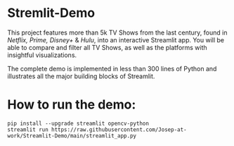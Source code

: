 # Stremlit-Demo

This project features more than 5k TV Shows from the last century, found in *Netflix, Prime, Disney+* & *Hulu*, into an interactive Streamlit app. You will be able to compare and filter all TV Shows, as well as the platforms with insightful visualizations.

The complete demo is implemented in less than 300 lines of Python and illustrates all the major building blocks of Streamlit.

# How to run the demo:
```
pip install --upgrade streamlit opencv-python
streamlit run https://raw.githubusercontent.com/Josep-at-work/Streamlit-Demo/main/streamlit_app.py
```

